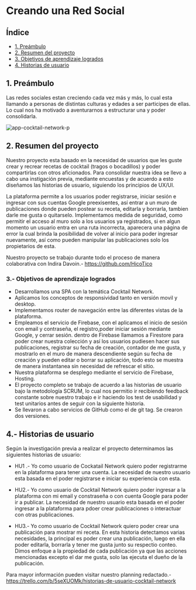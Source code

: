 # Creando una Red Social

## Índice

* [1. Preámbulo](#1-preámbulo)
* [2. Resumen del proyecto](#2-resumen-del-proyecto)
* [3. Objetivos de aprendizaje logrados](#3-objetivos-de-aprendizaje-logrados)
* [4. Historias de usuario](#4-historias-de-usuario)

## 1. Preámbulo
 
 Las redes sociales estan creciendo cada vez más y más, lo cual esta llamando a personas de distintas culturas y edades a ser participes de ellas. Lo cual nos ha motivado a aventurarnos a estructurar una y poder consolidarla.
 
 ![app-cocktail-network-p](https://user-images.githubusercontent.com/124700237/236531880-588c3402-dc7b-476b-90e1-f5811af8f26b.jpg)
 
## 2. Resumen del proyecto

Nuestro proyecto esta basado en la necesidad de usuarios que les guste crear y recrear recetas de cocktail (tragos o bocadillos) y poder compartirlas con otros aficionados. Para consolidar nuestra idea se llevo a cabo una instigación previa, mediante encuestas y de acuerdo a esto diseñamos las historias de usuario, siguiendo los principios de UX/UI. 

La plataforma permite a los usuarios poder registrarse, iniciar sesión e ingresar con sus cuentas Google preexisentes, así entrar a un muro de publicaciones donde pueden postear su receta, editarla y borrarla, tambien darle me gusta o quitarselo. Implementamos medida de seguridad, como permitir el acceso al muro solo a los usuarios ya registrados, si en algun momento un usuario entra en una ruta incorrecta, aparecera una página de error la cual brinda la posibilidad de volver al inicio para poder ingresar nuevamente, así como pueden manipular las publicaciones solo los propietarios de esta.

Nuestro proyecto se trabajo durante todo el proceso de manera colaborativa con Indira Davoin.- https://github.com/HicoTico 


### 3.- Objetivos de aprendizaje logrados

* Desarrollamos una SPA con la temática Cocktail Network.
* Aplicamos los conceptos de responsividad tanto en versión movil y desktop.
* Implementamos router de navegación entre las diferentes vistas de la plataforma. 
* Empleamos el servicio de Firebase, con el aplicamos el inicio de sesión con email y contraseña, el registro,poder iniciar sesión mediante Google, y cerrar sesión. dentro de Firebase llamamos a Firestore para poder crear nuestra colección y así los usuarios pudiesen hacer sus publicaciones, registrar su fecha de creación, contador de me gusta, y mostrarlo en el muro de manera descendiente según su fecha de creación y pueden editar o borrar su aplicación, todo esto se muestra de manera instantanea sin necesidad de refrescar el sitio. 
* Nuestra plataforma se desplego mediante el servicio de Firebase, Hosting.
* El proyecto completo se trabajo de acuerdo a las historias de usuario bajo la metodología SCRUM, lo cual nos permitio ir recibiendo feedback constante sobre nuestro trabajo e ir haciendo los test de usabilidad y test unitarios antes de seguir con la siguiente historia.
* Se llevaron a cabo servicios de GitHub como el de git tag. Se crearon dos versiones.
 

## 4.- Historias de usuario

Según la investigación previa a realizar el proyecto determinamos las siguientes historias de usuario:

* HU1 .- Yo como usuario de Cockatail Network quiero poder registrarme en la plataforma para tener una cuenta. La necesidad de nuestro usuario esta basada en el poder registrarse e iniciar su experiencia con esta.

* HU2.- Yo como usuario de Cocktail Network quiero poder ingresar a la plataforma con mi email y constraseña o con cuenta Google para poder ir a publicar. La necesidad de nuestro usuario esta basada en el poder ingresar a la plataforma para pdoer crear publicaciones o interactuar con otras publicaciones.

* HU3.- Yo como usuario de Cocktail Network quiero poder crear una publicación para mostrar mi receta. En esta historia detectamos varias necesidades, la principal es poder crear una publicación, luego en ella poder editarla, borrarla y tener me gusta junto su respectio conteo. Dimos enfoque a la propiedad de cada publicación ya que las acciones mencionadas excepto el dar me gusta, solo las ejecuta el dueño de la publicación.

Para mayor información pueden visitar nuestro planning redactado.- https://trello.com/b/5seXUOMk/historias-de-usuario-cocktail-network

